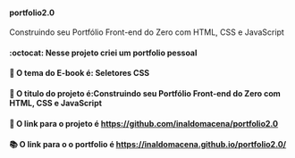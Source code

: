#### portfolio2.0

Construindo seu Portfólio Front-end do Zero com HTML, CSS e JavaScript

#### :octocat:    Nesse projeto criei um portfolio pessoal <br>
#### :paperclip:  O tema do E-book é: Seletores CSS <br>
#### :green_book: O titulo do projeto é:Construindo seu Portfólio Front-end do Zero com HTML, CSS e JavaScript   <br>
#### :pushpin:    O link para o projeto é  https://github.com/inaldomacena/portfolio2.0 <br>
#### :books:      O link para o o portfolio é  https://inaldomacena.github.io/portfolio2.0/
 
